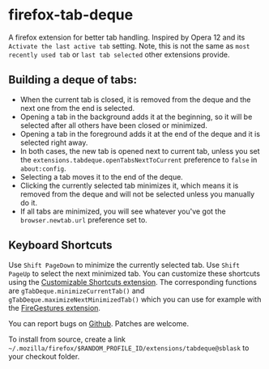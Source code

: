 firefox-tab-deque
=================

A firefox extension for better tab handling. Inspired by Opera 12 and its `Activate the last active tab` setting.
Note, this is not the same as `most recently used tab` or `last tab selected` other extensions provide.

Building a deque of tabs:
-------------------------

 - When the current tab is closed, it is removed from the deque and the next one from the end is selected.
 - Opening a tab in the background adds it at the beginning, so it will be selected after all others have been closed or minimized.
 - Opening a tab in the foreground adds it at the end of the deque and it is selected right away.
 - In both cases, the new tab is opened next to current tab, unless you set the `extensions.tabdeque.openTabsNextToCurrent` preference to `false` in `about:config`.
 - Selecting a tab moves it to the end of the deque.
 - Clicking the currently selected tab minimizes it, which means it is removed from the deque and will not be selected unless you manually do it.
 - If all tabs are minimized, you will see whatever you've got the `browser.newtab.url` preference set to.

Keyboard Shortcuts
------------------

Use `Shift PageDown` to minimize the currently selected tab. Use `Shift PageUp`
to select the next minimized tab. You can customize these shortcuts using the
[Customizable Shortcuts extension](https://addons.mozilla.org/en-US/firefox/addon/customizable-shortcuts/).
The corresponding functions are `gTabDeque.minimizeCurrentTab()` and
`gTabDeque.maximizeNextMinimizedTab()` which you can use for example with the
[FireGestures extension](https://addons.mozilla.org/en-US/firefox/addon/firegestures/).

You can report bugs on [Github](https://github.com/sblask/firefox-tab-deque). Patches are welcome.

To install from source, create a link `~/.mozilla/firefox/$RANDOM_PROFILE_ID/extensions/tabdeque@sblask` to your checkout folder.

